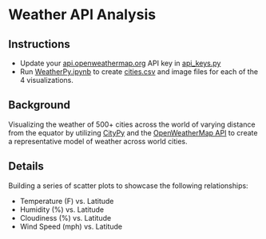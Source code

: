# Weather API Analysis

## Instructions
* Update your [api.openweathermap.org](api.openweathermap.org) API key in [api_keys.py](api_keys.py)
* Run [WeatherPy.ipynb](WeatherPy.ipynb) to create [cities.csv](output_data/cities.csv) and image files for each of the 4 visualizations.

## Background

Visualizing the weather of 500+ cities across the world of varying distance from the equator by utilizing [CityPy](https://pypi.python.org/pypi/citipy) and the [OpenWeatherMap API](https://openweathermap.org/api) to create a representative model of weather across world cities.

## Details
Building a series of scatter plots to showcase the following relationships:

* Temperature (F) vs. Latitude
* Humidity (%) vs. Latitude
* Cloudiness (%) vs. Latitude
* Wind Speed (mph) vs. Latitude
